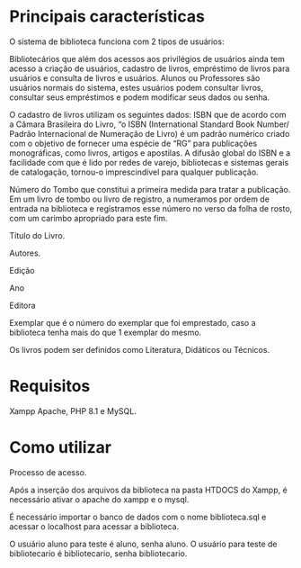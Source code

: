 # Principais características
O sistema de biblioteca funciona com 2 tipos de usuários: 

Bibliotecários que além dos acessos aos privilégios de usuários ainda tem acesso a criação de usuários, cadastro de livros, empréstimo de livros para usuários e consulta de livros e usuários.
Alunos ou Professores são usuários normais do sistema, estes usuários podem consultar livros, consultar seus empréstimos e podem modificar seus dados ou senha.

O cadastro de livros utilizam os seguintes dados:
ISBN que de acordo com a Câmara Brasileira do Livro, “o ISBN (International Standard Book Number/ Padrão Internacional de Numeração de Livro) é um padrão numérico criado com o objetivo de fornecer uma espécie de “RG” para publicações monográficas, como livros, artigos e apostilas. A difusão global do ISBN e a facilidade com que é lido por redes de varejo, bibliotecas e sistemas gerais de catalogação, tornou-o imprescindível para qualquer publicação.

Número do Tombo que constitui a primeira medida para tratar a publicação.
Em um livro de tombo ou livro de registro, a numeramos por ordem de entrada na biblioteca e
registramos esse número no verso da folha de rosto, com um carimbo apropriado para este fim.

Título do Livro.

Autores.

Edição

Ano

Editora

Exemplar que é o número do exemplar que foi emprestado, caso a biblioteca tenha mais do que 1 exemplar do mesmo.

Os livros podem ser definidos como Literatura, Didáticos ou Técnicos.

# Requisitos
Xampp Apache, PHP 8.1 e MySQL.

# Como utilizar
Processo de acesso.

Após a inserção dos arquivos da biblioteca na pasta HTDOCS do Xampp, é necessário ativar o apache do xampp e o mysql.

É necessário importar o banco de dados com o nome biblioteca.sql e acessar o localhost para acessar a biblioteca.

O usuário aluno para teste é aluno, senha aluno. O usuário para teste de bibliotecario é bibliotecario, senha bibliotecario.